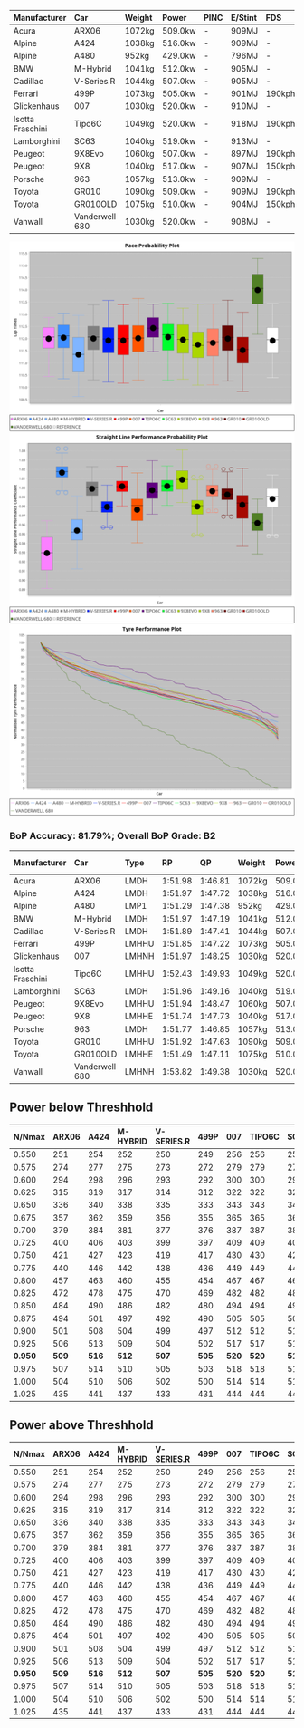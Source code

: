 | Manufacturer     | Car            | Weight | Power   | PINC    | E/Stint | FDS     |
|:-|:-|:-|:-|:-|:-|:-|
| Acura            | ARX06          | 1072kg | 509.0kw |    -    | 909MJ   |    -    |
| Alpine           | A424           | 1038kg | 516.0kw |    -    | 909MJ   |    -    |
| Alpine           | A480           | 952kg  | 429.0kw |    -    | 796MJ   |    -    |
| BMW              | M-Hybrid       | 1041kg | 512.0kw |    -    | 905MJ   |    -    |
| Cadillac         | V-Series.R     | 1044kg | 507.0kw |    -    | 905MJ   |    -    |
| Ferrari          | 499P           | 1073kg | 505.0kw |    -    | 901MJ   | 190kph  |
| Glickenhaus      | 007            | 1030kg | 520.0kw |    -    | 910MJ   |    -    |
| Isotta Fraschini | Tipo6C         | 1049kg | 520.0kw |    -    | 918MJ   | 190kph  |
| Lamborghini      | SC63           | 1040kg | 519.0kw |    -    | 913MJ   |    -    |
| Peugeot          | 9X8Evo         | 1060kg | 507.0kw |    -    | 897MJ   | 190kph  |
| Peugeot          | 9X8            | 1040kg | 517.0kw |    -    | 907MJ   | 150kph  |
| Porsche          | 963            | 1057kg | 513.0kw |    -    | 909MJ   |    -    |
| Toyota           | GR010          | 1090kg | 509.0kw |    -    | 909MJ   | 190kph  |
| Toyota           | GR010OLD       | 1075kg | 510.0kw |    -    | 904MJ   | 150kph  |
| Vanwall          | Vanderwell 680 | 1030kg | 520.0kw |    -    | 908MJ   |    -    |

![PACECHART](./IMG/ACOMETHOD.png)
![STRAIGHTLINEPERFORMANCECHART](./IMG/ACOMETHOD_sp.png)
![TYREPERFORMANCECHART](./IMG/ACOMETHOD_tw.png)

### BoP Accuracy: 81.79%; Overall BoP Grade: B2
| Manufacturer     | Car            | Type  | RP      | QP      | Weight | Power¹  | Threshhold | PINC    | Power²   | E/Stint | AVG Vmax  | FDS     | RDLC | L/Stint | BOP-Grade | Model Accuracy | Model Points | Match%  | SimDiff |
|:-|:-|:-|:-|:-|:-|:-|:-|:-|:-|:-|:-|:-|:-|:-|:-|:-|:-|:-|:-|
| Acura            | ARX06          | LMDH  | 1:51.98 | 1:46.81 | 1072kg | 509.0kw | 210.0kph   |    -    | 509.00kw |  909MJ  | 278.62kph |    -    | 1.00 | 29      | +D1       | 100.00%        | 995          | 69.20%  | #       |
| Alpine           | A424           | LMDH  | 1:51.97 | 1:47.72 | 1038kg | 516.0kw | 210.0kph   |    -    | 516.00kw |  909MJ  | 293.82kph |    -    | 1.02 | 29      | -B1       | 100.00%        | 635          | 89.70%  | #       |
| Alpine           | A480           | LMP1  | 1:51.29 | 1:47.38 |  952kg | 429.0kw | 210.0kph   |    -    | 429.00kw |  796MJ  | 281.21kph |    -    | 0.97 | 27      | -C2       | 98.32%         | 818          | 71.32%  | ±0.85s  |
| BMW              | M-Hybrid       | LMDH  | 1:51.97 | 1:47.19 | 1041kg | 512.0kw | 210.0kph   |    -    | 512.00kw |  905MJ  | 290.70kph |    -    | 1.02 | 29      | ~A1       | 100.00%        | 1696         | 97.65%  | #       |
| Cadillac         | V-Series.R     | LMDH  | 1:51.89 | 1:47.41 | 1044kg | 507.0kw | 210.0kph   |    -    | 507.00kw |  905MJ  | 286.79kph |    -    | 1.02 | 29      | ~A1       | 98.34%         | 1841         | 95.43%  | ±2.25s  |
| Ferrari          | 499P           | LMHHU | 1:51.85 | 1:47.22 | 1073kg | 505.0kw | 210.0kph   |    -    | 505.00kw |  901MJ  | 288.75kph | 190kph  | 1.01 | 29      | -A2       | 100.00%        | 1773         | 94.99%  | ±2.17s  |
| Glickenhaus      | 007            | LMHNH | 1:51.97 | 1:48.25 | 1030kg | 520.0kw | 210.0kph   |    -    | 520.00kw |  910MJ  | 288.78kph |    -    | 0.96 | 29      | ~A1       | 98.48%         | 1488         | 100.00% | ±0.85s  |
| Isotta Fraschini | Tipo6C         | LMHHU | 1:52.43 | 1:49.93 | 1049kg | 520.0kw | 210.0kph   |    -    | 520.00kw |  918MJ  | 291.01kph | 190kph  | 1.05 | 29      | +Ω1       | 100.00%        | 66           | 37.14%  | #       |
| Lamborghini      | SC63           | LMDH  | 1:51.96 | 1:49.16 | 1040kg | 519.0kw | 210.0kph   |    -    | 519.00kw |  913MJ  | 291.96kph |    -    | 1.04 | 29      | ~A1       | 100.00%        | 504          | 99.20%  | #       |
| Peugeot          | 9X8Evo         | LMHHU | 1:51.94 | 1:48.47 | 1060kg | 507.0kw | 210.0kph   |    -    | 507.00kw |  897MJ  | 290.69kph | 190kph  | 0.99 | 29      | +C1       | 100.00%        | 249          | 76.49%  | #       |
| Peugeot          | 9X8            | LMHHE | 1:51.74 | 1:47.73 | 1040kg | 517.0kw | 210.0kph   |    -    | 517.00kw |  907MJ  | 288.14kph | 150kph  | 1.02 | 29      | -A2       | 100.00%        | 1199         | 92.88%  | ±1.72s  |
| Porsche          | 963            | LMDH  | 1:51.77 | 1:46.85 | 1057kg | 513.0kw | 210.0kph   |    -    | 513.00kw |  909MJ  | 289.60kph |    -    | 1.00 | 29      | -A2       | 99.96%         | 4880         | 93.76%  | ±1.65s  |
| Toyota           | GR010          | LMHHU | 1:51.92 | 1:47.63 | 1090kg | 509.0kw | 210.0kph   |    -    | 509.00kw |  909MJ  | 286.91kph | 190kph  | 0.99 | 29      | ~A1       | 99.96%         | 2429         | 100.00% | ±1.65s  |
| Toyota           | GR010OLD       | LMHHE | 1:51.49 | 1:47.11 | 1075kg | 510.0kw | 210.0kph   |    -    | 510.00kw |  904MJ  | 286.31kph | 150kph  | 1.01 | 29      | -C1       | 100.00%        | 1183         | 78.96%  | #       |
| Vanwall          | Vanderwell 680 | LMHNH | 1:53.82 | 1:49.38 | 1030kg | 520.0kw | 210.0kph   |    -    | 520.00kw |  908MJ  | 286.64kph |    -    | 1.01 | 29      | +Ω1       | 98.84%         | 170          | 30.13%  | ±1.87s  |

## Power below Threshhold
| N/Nmax    | ARX06   | A424    | M-HYBRID | V-SERIES.R | 499P    | 007     | TIPO6C  | SC63    | 9X8EVO  | 9X8     | 963     | GR010   | GR010OLD | VANDERWELL 680 | ​     | RPM      | A480    |
|:-|:-|:-|:-|:-|:-|:-|:-|:-|:-|:-|:-|:-|:-|:-|:-|:-|:-|
|  0.550    |  251    |  254    |  252     |  250       |  249    |  256    |  256    |  256    |  250    |  255    |  253    |  251    |  251     |  256           |  ​    |   --     |   -     |
|  0.575    |  274    |  277    |  275     |  273       |  272    |  279    |  279    |  279    |  273    |  278    |  276    |  274    |  274     |  279           |  ​    |   --     |   -     |
|  0.600    |  294    |  298    |  296     |  293       |  292    |  300    |  300    |  299    |  293    |  298    |  296    |  294    |  295     |  300           |  ​    |   --     |   -     |
|  0.625    |  315    |  319    |  317     |  314       |  312    |  322    |  322    |  321    |  314    |  320    |  317    |  315    |  316     |  322           |  ​    |   --     |   -     |
|  0.650    |  336    |  340    |  338     |  335       |  333    |  343    |  343    |  342    |  335    |  341    |  338    |  336    |  337     |  343           |  ​    |   --     |   -     |
|  0.675    |  357    |  362    |  359     |  356       |  355    |  365    |  365    |  364    |  356    |  363    |  360    |  357    |  358     |  365           |  ​    |   --     |   -     |
|  0.700    |  379    |  384    |  381     |  377       |  376    |  387    |  387    |  386    |  377    |  385    |  382    |  379    |  380     |  387           |  ​    |   --     |   -     |
|  0.725    |  400    |  406    |  403     |  399       |  397    |  409    |  409    |  408    |  399    |  407    |  403    |  400    |  401     |  409           |  ​    |   --     |   -     |
|  0.750    |  421    |  427    |  423     |  419       |  417    |  430    |  430    |  429    |  419    |  427    |  424    |  421    |  422     |  430           |  ​    |   --     |   -     |
|  0.775    |  440    |  446    |  442     |  438       |  436    |  449    |  449    |  448    |  438    |  446    |  443    |  440    |  441     |  449           |  ​    |  5000    |  252    |
|  0.800    |  457    |  463    |  460     |  455       |  454    |  467    |  467    |  466    |  455    |  464    |  461    |  457    |  458     |  467           |  ​    |  5500    |  297    |
|  0.825    |  472    |  478    |  475     |  470       |  469    |  482    |  482    |  481    |  470    |  479    |  476    |  472    |  473     |  482           |  ​    |  6000    |  332    |
|  0.850    |  484    |  490    |  486     |  482       |  480    |  494    |  494    |  493    |  482    |  491    |  487    |  484    |  485     |  494           |  ​    |  6500    |  375    |
|  0.875    |  494    |  501    |  497     |  492       |  490    |  505    |  505    |  504    |  492    |  502    |  498    |  494    |  495     |  505           |  ​    |  7000    |  419    |
|  0.900    |  501    |  508    |  504     |  499       |  497    |  512    |  512    |  511    |  499    |  509    |  505    |  501    |  502     |  512           |  ​    |  7500    |  430    |
|  0.925    |  506    |  513    |  509     |  504       |  502    |  517    |  517    |  516    |  504    |  514    |  510    |  506    |  507     |  517           |  ​    |  8000    |  426    |
| **0.950** | **509** | **516** | **512**  | **507**    | **505** | **520** | **520** | **519** | **507** | **517** | **513** | **509** | **510**  | **520**        | **​** | **8500** | **429** |
|  0.975    |  507    |  514    |  510     |  505       |  503    |  518    |  518    |  517    |  505    |  515    |  511    |  507    |  508     |  518           |  ​    |  9000    |  214    |
|  1.000    |  504    |  510    |  506     |  502       |  500    |  514    |  514    |  513    |  502    |  511    |  507    |  504    |  505     |  514           |  ​    |   --     |   -     |
|  1.025    |  435    |  441    |  437     |  433       |  431    |  444    |  444    |  443    |  433    |  441    |  438    |  435    |  436     |  444           |  ​    |   --     |   -     |

## Power above Threshhold
| N/Nmax    | ARX06   | A424    | M-HYBRID | V-SERIES.R | 499P    | 007     | TIPO6C  | SC63    | 9X8EVO  | 9X8     | 963     | GR010   | GR010OLD | VANDERWELL 680 | ​     | RPM      | A480    |
|:-|:-|:-|:-|:-|:-|:-|:-|:-|:-|:-|:-|:-|:-|:-|:-|:-|:-|
|  0.550    |  251    |  254    |  252     |  250       |  249    |  256    |  256    |  256    |  250    |  255    |  253    |  251    |  251     |  256           |  ​    |   --     |   -     |
|  0.575    |  274    |  277    |  275     |  273       |  272    |  279    |  279    |  279    |  273    |  278    |  276    |  274    |  274     |  279           |  ​    |   --     |   -     |
|  0.600    |  294    |  298    |  296     |  293       |  292    |  300    |  300    |  299    |  293    |  298    |  296    |  294    |  295     |  300           |  ​    |   --     |   -     |
|  0.625    |  315    |  319    |  317     |  314       |  312    |  322    |  322    |  321    |  314    |  320    |  317    |  315    |  316     |  322           |  ​    |   --     |   -     |
|  0.650    |  336    |  340    |  338     |  335       |  333    |  343    |  343    |  342    |  335    |  341    |  338    |  336    |  337     |  343           |  ​    |   --     |   -     |
|  0.675    |  357    |  362    |  359     |  356       |  355    |  365    |  365    |  364    |  356    |  363    |  360    |  357    |  358     |  365           |  ​    |   --     |   -     |
|  0.700    |  379    |  384    |  381     |  377       |  376    |  387    |  387    |  386    |  377    |  385    |  382    |  379    |  380     |  387           |  ​    |   --     |   -     |
|  0.725    |  400    |  406    |  403     |  399       |  397    |  409    |  409    |  408    |  399    |  407    |  403    |  400    |  401     |  409           |  ​    |   --     |   -     |
|  0.750    |  421    |  427    |  423     |  419       |  417    |  430    |  430    |  429    |  419    |  427    |  424    |  421    |  422     |  430           |  ​    |   --     |   -     |
|  0.775    |  440    |  446    |  442     |  438       |  436    |  449    |  449    |  448    |  438    |  446    |  443    |  440    |  441     |  449           |  ​    |  5000    |  252    |
|  0.800    |  457    |  463    |  460     |  455       |  454    |  467    |  467    |  466    |  455    |  464    |  461    |  457    |  458     |  467           |  ​    |  5500    |  297    |
|  0.825    |  472    |  478    |  475     |  470       |  469    |  482    |  482    |  481    |  470    |  479    |  476    |  472    |  473     |  482           |  ​    |  6000    |  332    |
|  0.850    |  484    |  490    |  486     |  482       |  480    |  494    |  494    |  493    |  482    |  491    |  487    |  484    |  485     |  494           |  ​    |  6500    |  375    |
|  0.875    |  494    |  501    |  497     |  492       |  490    |  505    |  505    |  504    |  492    |  502    |  498    |  494    |  495     |  505           |  ​    |  7000    |  419    |
|  0.900    |  501    |  508    |  504     |  499       |  497    |  512    |  512    |  511    |  499    |  509    |  505    |  501    |  502     |  512           |  ​    |  7500    |  430    |
|  0.925    |  506    |  513    |  509     |  504       |  502    |  517    |  517    |  516    |  504    |  514    |  510    |  506    |  507     |  517           |  ​    |  8000    |  426    |
| **0.950** | **509** | **516** | **512**  | **507**    | **505** | **520** | **520** | **519** | **507** | **517** | **513** | **509** | **510**  | **520**        | **​** | **8500** | **429** |
|  0.975    |  507    |  514    |  510     |  505       |  503    |  518    |  518    |  517    |  505    |  515    |  511    |  507    |  508     |  518           |  ​    |  9000    |  214    |
|  1.000    |  504    |  510    |  506     |  502       |  500    |  514    |  514    |  513    |  502    |  511    |  507    |  504    |  505     |  514           |  ​    |   --     |   -     |
|  1.025    |  435    |  441    |  437     |  433       |  431    |  444    |  444    |  443    |  433    |  441    |  438    |  435    |  436     |  444           |  ​    |   --     |   -     |
